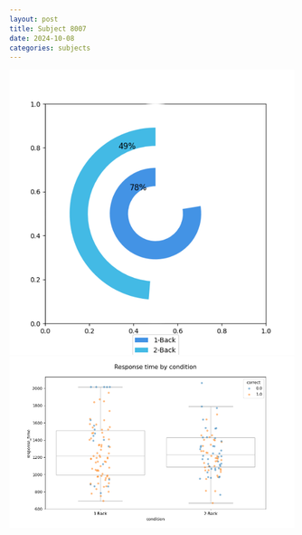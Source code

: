 ```yaml
---
layout: post
title: Subject 8007
date: 2024-10-08
categories: subjects
---
```


![](data/8007/run-7/8007_accuracy_by_condition.png)
![](data/8007/run-7/8007_response_time_by_condition.png)
